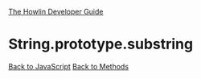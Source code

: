 [The Howlin Developer Guide](/index.md)



String.prototype.substring
==========================

[Back to JavaScript](../index.md)
[Back to Methods](../methods.md)



